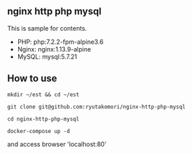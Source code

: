 ## nginx http php mysql

This is sample for contents.

* PHP:   php:7.2.2-fpm-alpine3.6
* Nginx: nginx:1.13.9-alpine
* MySQL: mysql:5.7.21

## How to use

```
mkdir ~/est && cd ~/est

git clone git@github.com:ryutakomori/nginx-http-php-mysql

cd nginx-http-php-mysql

docker-compose up -d
```

and access browser 'localhost:80'
